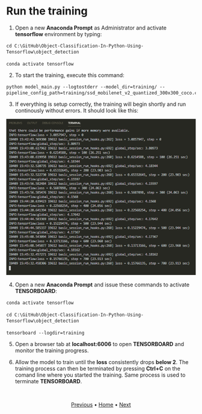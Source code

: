 # Run the training

1. Open a new **Anaconda Prompt** as Administrator and activate **tensorflow** environment by typing:
```
cd C:\GitHub\Object-Classification-In-Python-Using-Tensorflow\object_detection

conda activate tensorflow
```

2. To start the training, execute this command:
```
python model_main.py --logtostderr --model_dir=training/ --pipeline_config_path=training/ssd_mobilenet_v2_quantized_300x300_coco.config
```

3. If everything is setup correctly, the training will begin shortly and run continously without errors. It should look like this:

<p align="center">
  <img src="..\images\terminal-training.png">
</p>

4. Open a new **Anaconda Prompt** and issue these commands to activate **TENSORBOARD**:
```
conda activate tensorflow

cd C:\GitHub\Object-Classification-In-Python-Using-Tensorflow\object_detection

tensorboard --logdir=training
```

5. Open a browser tab at **localhost:6006** to open **TENSORBOARD** and monitor the training progress.

6. Allow the model to train until the **loss** consistently drops **below 2**. The training process can then be terminated by pressing **Ctrl+C** on the comand line where you started the training. Same process is used to terminate **TENSORBOARD**.

<br>
<p align="center">
  <a href="https://github.com/JeiEmDSea/Object-Classification-In-Python-Using-Tensorflow/blob/master/documentation/tflite_for_raspi/configure_training_quantized_ssd_mobilenet_model.md">Previous</a>
  <span>•</span>
  <a href="https://github.com/JeiEmDSea/Object-Classification-In-Python-Using-Tensorflow">Home</a>
  <span>•</span>
  <a href="https://github.com/JeiEmDSea/Object-Classification-In-Python-Using-Tensorflow/blob/master/documentation/tflite_for_raspi/export_inference_graph_for_tf_lite.md">Next</a>
</p>